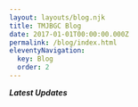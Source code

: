 ```yaml
---
layout: layouts/blog.njk
title: TMJBGC Blog
date: 2017-01-01T00:00:00.000Z
permalink: /blog/index.html
eleventyNavigation:
  key: Blog
  order: 2
---
```

***Latest  Updates***